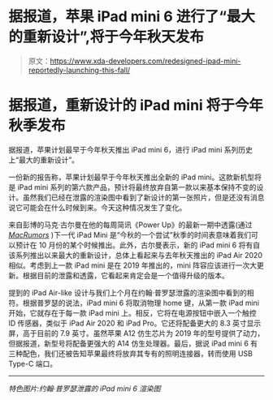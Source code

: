 # 据报道，苹果 iPad mini 6 进行了“最大的重新设计”,将于今年秋天发布

> 原文：<https://www.xda-developers.com/redesigned-ipad-mini-reportedly-launching-this-fall/>

# 据报道，重新设计的 iPad mini 将于今年秋季发布

据报道，苹果计划最早于今年秋天推出 iPad mini 6，进行 iPad mini 系列历史上“最大的重新设计”。

一份新的报告称，苹果计划最早于今年秋天推出全新的 iPad mini。这款新机型将是 iPad mini 系列的第六款产品，预计将最终放弃自第一款以来基本保持不变的设计。虽然我们已经在泄露的渲染图中看到了新设计的第一张照片，但是还没有消息说它可能会在什么时候到来。今天这种情况发生了变化。

来自彭博的马克·古尔曼在他的每周简讯《Power Up》的最新一期中透露(通过 [*MacRumors*](https://www.macrumors.com/2021/07/12/sixth-generation-ipad-mini-this-fall/) )下一代 iPad Mini 是“今秋的一个尝试”秋季的时间表意味着我们可以预计在 10 月份的某个时候推出。此外，古尔曼表示，新的 iPad mini 6 将有自该系列推出以来最大的重新设计，总体上看起来与去年秋天推出的 iPad Air 2020 相似。考虑到上一款 iPad mini 是在 2019 年推出的，mini 阵容应该进行一次大更新。根据目前的泄露和透露，它看起来肯定会是一个值得升级的版本。

提到的 iPad Air-like 设计与我们上个月在约翰·普罗瑟泄露的渲染图中看到的相符。根据普罗瑟的说法，iPad mini 6 将取消物理 home 键，从第一款 iPad mini 开始，它就存在于每一款 iPad mini 上。相反，它将在电源按钮中嵌入一个触控 ID 传感器，类似于 iPad Air 2020 和 iPad Pro。它还将配备更大的 8.3 英寸显示屏，高于目前的 7.9 英寸。虽然苹果 A12 仿生芯片为 2019 年的型号提供了动力，但据报道，新型号将配备更强大的 A14 仿生处理器。最后，据说 iPad mini 6 有三种配色，我们还被告知苹果最终将放弃其专有的照明连接器，转而使用 USB Type-C 端口。

* * *

*特色图片:约翰·普罗瑟泄露的 iPad mini 6 渲染图*